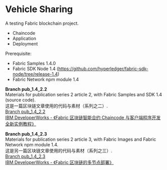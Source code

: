 # Vehicle Sharing
A testing Fabric blockchain project.
- Chaincode
- Application
- Deployment

Prerequisite:
- Fabric Samples 1.4.0
- Fabric SDK Node 1.4 (https://github.com/hyperledger/fabric-sdk-node/tree/release-1.4)
- Fabric Network npm module 1.4

**Branch pub_1.4_2.2**  
Materials for publication series 2 article 2, with Fabric Samples and SDK 1.4 (source code).  
这是一篇区块链文章使用的代码与素材（系列之二）.   
[Branch pub_1.4_2.2](https://github.com/tomxucnxa/vehiclesharing/tree/pub_1.4_2.2)  
[IBM DeveloperWorks - 《Fabric 区块链智能合约 Chaincode 与客户端程序开发全新实例教程》](https://www.ibm.com/developerworks/cn/cloud/library/cl-lo-hyperledger-fabric-practice-analysis2/index.html)

**Branch pub_1.4_2.3**  
Materials for publication series 2 article 3, with Fabric Images and Fabric Network npm module 1.4.  
这是另一篇区块链文章使用的代码与素材（系列之三）.   
[Branch pub_1.4_2.3](https://github.com/tomxucnxa/vehiclesharing/tree/pub_1.4_2.3)  
[IBM DeveloperWorks - 《Fabric 区块链的多节点部署》](https://www.ibm.com/developerworks/cn/cloud/library/cl-lo-hyperledger-fabric-practice-analysis3/index.html)

